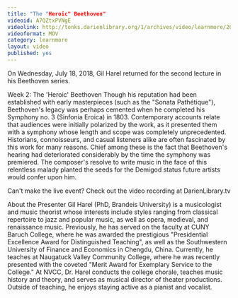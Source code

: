 ```yaml
---
title: "The "Heroic" Beethoven"
videoid: A7QZtxPVNgE
videolink: http://tonks.darienlibrary.org/1/archives/video/learnmore/20180718_beethoven.mov
videoformat: MOV
category: learnmore
layout: video
published: yes
---
```


On Wednesday, July 18, 2018, Gil Harel returned for the second lecture in his Beethoven series. 

Week 2: The 'Heroic' Beethoven
Though his reputation had been established with early masterpieces (such as the "Sonata Pathétique"), Beethoven's legacy was perhaps cemented when he completed his Symphony no. 3 (Sinfonia Eroica) in 1803. Contemporary accounts relate that audiences were initially polarized by the work, as it presented them with a symphony whose length and scope was completely unprecedented. Historians, connoisseurs, and casual listeners alike are often fascinated by this work for many reasons. Chief among these is the fact that Beethoven's hearing had deteriorated considerably by the time the symphony was premiered. The composer's resolve to write music in the face of this relentless malady planted the seeds for the Demigod status future artists would confer upon him.

Can't make the live event? Check out the video recording at DarienLibrary.tv

About the Presenter
Gil Harel (PhD, Brandeis University) is a musicologist and music theorist whose interests include styles ranging from classical repertoire to jazz and popular music, as well as opera, medieval, and renaissance music. Previously, he has served on the faculty at CUNY Baruch College, where he was awarded the prestigious "Presidential Excellence Award for Distinguished Teaching", as well as the Southwestern University of Finance and Economics in Chengdu, China. Currently, he teaches at Naugatuck Valley Community College, where he was recently presented with the coveted "Merit Award for Exemplary Service to the College." At NVCC, Dr. Harel conducts the college chorale, teaches music history and theory, and serves as musical director of theater productions. Outside of teaching, he enjoys staying active as a pianist and vocalist.